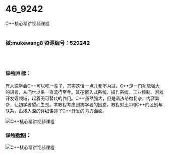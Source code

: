 # 46_9242
C++核心精讲视频课程
<br/></br>
<h3>微:mukewang8 资源编号：529242</h3>
<br/></br>
<h3>课程目标：</h3>
<p>有人说学会<a title="查看与 C 相关的文章" target="_blank">C</a>++可以吃一辈子，其实这话一点儿都不为过，C++是一门功能强大的语言，从问世以来一直流行至今。其在嵌入式系统、操作系统、工业控制、游戏开发等领域，起着无可替代的作用。C++虽然强大，但是语法结构复杂，内容繁杂，让初学者望而生畏。本教程考虑到初学者的困惑，教程对比C和C++的区别与联系，由浅入深的详细讲述了C++开发的方方面面。</p>
<p><img src="https://www.ko996.com/wp-content/uploads/img/2019/12/356-29-300x223.jpg" alt="C++核心精讲视频课程"></p>
<h3>课程截图：</h3>
<p><img src="https://www.ko996.com/wp-content/uploads/img/2019/12/11111-31.jpg" alt="C++核心精讲视频课程"></p>
<p>&nbsp;</p>
